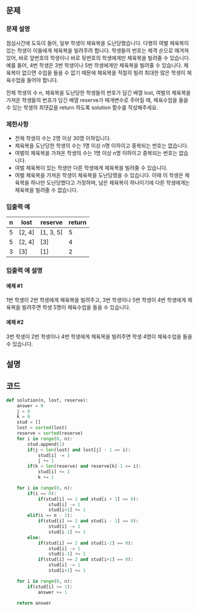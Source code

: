 문제
-----

### 문제 설명

점심시간에 도둑이 들어, 일부 학생이 체육복을 도난당했습니다. 다행히 여벌 체육복이 있는 학생이 이들에게 체육복을 빌려주려 합니다. 학생들의 번호는 체격 순으로 매겨져 있어, 바로 앞번호의 학생이나 바로 뒷번호의 학생에게만 체육복을 빌려줄 수 있습니다. 예를 들어, 4번 학생은 3번 학생이나 5번 학생에게만 체육복을 빌려줄 수 있습니다. 체육복이 없으면 수업을 들을 수 없기 때문에 체육복을 적절히 빌려 최대한 많은 학생이 체육수업을 들어야 합니다.

전체 학생의 수 n, 체육복을 도난당한 학생들의 번호가 담긴 배열 lost, 여벌의 체육복을 가져온 학생들의 번호가 담긴 배열 reserve가 매개변수로 주어질 때, 체육수업을 들을 수 있는 학생의 최댓값을 return 하도록 solution 함수를 작성해주세요.

### 제한사항

- 전체 학생의 수는 2명 이상 30명 이하입니다.
- 체육복을 도난당한 학생의 수는 1명 이상 n명 이하이고 중복되는 번호는 없습니다.
- 여벌의 체육복을 가져온 학생의 수는 1명 이상 n명 이하이고 중복되는 번호는 없습니다.
- 여벌 체육복이 있는 학생만 다른 학생에게 체육복을 빌려줄 수 있습니다.
- 여벌 체육복을 가져온 학생이 체육복을 도난당했을 수 있습니다. 이때 이 학생은 체육복을 하나만 도난당했다고 가정하며, 남은 체육복이 하나이기에 다른 학생에게는 체육복을 빌려줄 수 없습니다.

### 입출력 예

|n|lost|reserve|return|
|---|---|---|---|
|5|[2, 4]|[1, 3, 5]|5|
|5|[2, 4]|[3]|4|
|3|[3]|[1]|2|

### 입출력 예 설명

#### 예제 #1

1번 학생이 2번 학생에게 체육복을 빌려주고, 3번 학생이나 5번 학생이 4번 학생에게 체육복을 빌려주면 학생 5명이 체육수업을 들을 수 있습니다.

#### 예제 #2

3번 학생이 2번 학생이나 4번 학생에게 체육복을 빌려주면 학생 4명이 체육수업을 들을 수 있습니다.

설명
------

코드
------

``` python
def solution(n, lost, reserve):
    answer = 0
    j = 0
    k = 0
    stud = []
    lost = sorted(lost)
    reserve = sorted(reserve)
    for i in range(0, n):
        stud.append(1)
        if(j < len(lost) and lost[j] - 1 == i):
            stud[i] -= 1
            j += 1
        if(k < len(reserve) and reserve[k]-1 == i):
            stud[i] += 1
            k += 1

    for i in range(0, n):
        if(i == 0):
            if(stud[i] == 2 and stud[i + 1] == 0):
                stud[i] -= 1
                stud[i+1] += 1
        elif(i == n - 1):
            if(stud[i] == 2 and stud[i - 1] == 0):
                stud[i] -= 1
                stud[i-1] += 1
        else:
            if(stud[i] == 2 and stud[i-1] == 0):
                stud[i] -= 1
                stud[i-1] += 1
            if(stud[i] == 2 and stud[i+1] == 0):
                stud[i] -= 1
                stud[i+1] += 1

    for i in range(0, n):
        if(stud[i] >= 1):
            answer += 1

    return answer
```